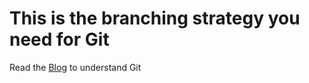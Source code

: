 # This is the branching strategy you need for Git

Read the [Blog](https://nvie.com/posts/a-successful-git-branching-model/) to understand Git
